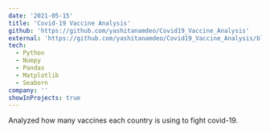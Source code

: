 ```yaml
---
date: '2021-05-15'
title: 'Covid-19 Vaccine Analysis'
github: 'https://github.com/yashitanamdeo/Covid19_Vaccine_Analysis'
external: 'https://github.com/yashitanamdeo/Covid19_Vaccine_Analysis/blob/main/Covid19_Vaccine_Analysis.ipynb'
tech:
  - Python
  - Numpy
  - Pandas
  - Matplotlib
  - Seaborn
company: ''
showInProjects: true
---
```


Analyzed how many vaccines each country is using to fight covid-19.
